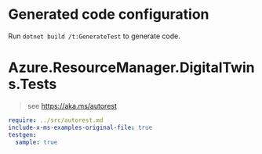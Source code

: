 # Generated code configuration

Run `dotnet build /t:GenerateTest` to generate code.

# Azure.ResourceManager.DigitalTwins.Tests

> see https://aka.ms/autorest
``` yaml
require: ../src/autorest.md
include-x-ms-examples-original-file: true
testgen:
  sample: true
```
